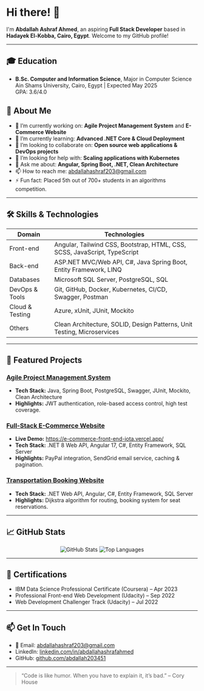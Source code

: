 # Hi there! 👋

I'm **Abdallah Ashraf Ahmed**, an aspiring **Full Stack Developer** based in **Hadayek El-Kobba, Cairo, Egypt**. Welcome to my GitHub profile!

---

## 🎓 Education

- **B.Sc. Computer and Information Science**, Major in Computer Science  
  Ain Shams University, Cairo, Egypt | Expected May 2025  
  GPA: 3.6/4.0

## 🚀 About Me

- 🔭 I’m currently working on: **Agile Project Management System** and **E-Commerce Website**
- 🌱 I’m currently learning: **Advanced .NET Core & Cloud Deployment**
- 👯 I’m looking to collaborate on: **Open source web applications & DevOps projects**
- 🤔 I’m looking for help with: **Scaling applications with Kubernetes**
- 💬 Ask me about: **Angular, Spring Boot, .NET, Clean Architecture**
- 📫 How to reach me: abdallahashraf203@gmail.com
- ⚡ Fun fact: Placed 5th out of 700+ students in an algorithms competition.

---

## 🛠 Skills & Technologies

| **Domain**      | **Technologies**                                                           |
| --------------- | -------------------------------------------------------------------------- |
| Front-end       | Angular, Tailwind CSS, Bootstrap, HTML, CSS, SCSS, JavaScript, TypeScript  |
| Back-end        | ASP.NET MVC/Web API, C#, Java Spring Boot, Entity Framework, LINQ         |
| Databases       | Microsoft SQL Server, PostgreSQL, SQL                                      |
| DevOps & Tools  | Git, GitHub, Docker, Kubernetes, CI/CD, Swagger, Postman                  |
| Cloud & Testing | Azure, xUnit, JUnit, Mockito                                              |
| Others          | Clean Architecture, SOLID, Design Patterns, Unit Testing, Microservices    |

---

## 🌟 Featured Projects

### [Agile Project Management System](https://github.com/abdallah203451/Agile-Project-Management-System-Java-Spring-Boot)
- **Tech Stack:** Java, Spring Boot, PostgreSQL, Swagger, JUnit, Mockito, Clean Architecture  
- **Highlights:** JWT authentication, role-based access control, high test coverage.

### [Full-Stack E-Commerce Website](https://github.com/abdallah203451/Full-Stack-ECommerce)
- **Live Demo:** https://e-commerce-front-end-iota.vercel.app/  
- **Tech Stack:** .NET 8 Web API, Angular 17, C#, Entity Framework, SQL Server  
- **Highlights:** PayPal integration, SendGrid email service, caching & pagination.

### [Transportation Booking Website](https://github.com/abdallah203451/Uber)
- **Tech Stack:** .NET Web API, Angular, C#, Entity Framework, SQL Server  
- **Highlights:** Dijkstra algorithm for routing, booking system for seat reservations.

---

## 📈 GitHub Stats

<div align="center">
  <img src="https://github-readme-stats.vercel.app/api?username=abdallah203451&show_icons=true&theme=radical" alt="GitHub Stats" />
  <img src="https://github-readme-stats.vercel.app/api/top-langs/?username=abdallah203451&layout=compact&theme=radical" alt="Top Languages" />
</div>

---

## 📜 Certifications

- IBM Data Science Professional Certificate (Coursera) – Apr 2023  
- Professional Front-end Web Development (Udacity) – Sep 2022  
- Web Development Challenger Track (Udacity) – Jul 2022  

---

## 📫 Get In Touch

- 📧 Email: [abdallahashraf203@gmail.com](mailto:abdallahashraf203@gmail.com)  
- LinkedIn: [linkedin.com/in/abdallahashrafahmed](http://www.linkedin.com/in/abdallahashrafahmed)  
- GitHub: [github.com/abdallah203451](https://github.com/abdallah203451)  

---

> “Code is like humor. When you have to explain it, it’s bad.” – Cory House
